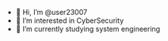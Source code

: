 - 👋 Hi, I’m @user23007
- 👀 I’m interested in CyberSecurity
- 🌱 I’m currently studying system engineering

<!---
user23007/user23007 is a ✨ special ✨ repository because its `README.md` (this file) appears on your GitHub profile.
You can click the Preview link to take a look at your changes.
--->
